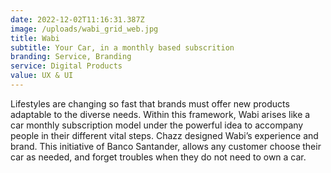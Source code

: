 ```yaml
---
date: 2022-12-02T11:16:31.387Z
image: /uploads/wabi_grid_web.jpg
title: Wabi
subtitle: Your Car, in a monthly based subscrition
branding: Service, Branding
service: Digital Products
value: UX & UI
---
```


Lifestyles are changing so fast that brands must offer new products adaptable to the diverse needs. Within this framework, Wabi arises like a car monthly subscription model under the powerful idea to accompany people in their different vital steps. Chazz designed Wabi’s experience and brand. This initiative of Banco Santander, allows any customer choose their car as needed, and forget troubles when they do not need to own a car.
